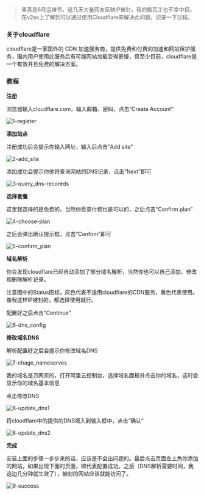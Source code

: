 
>果真是6月运维节，这几天大量网友反映IP被封，我的搬瓦工也不幸中招。在v2ex上了解到可以通过使用Cloudflare来解决此问题，记录一下过程。

### 关于cloudflare

cloudflare是一家国外的 CDN 加速服务商，提供免费和付费的加速和网站保护服务，国内用户使用此服务后有可能网站加载变得更慢，但至少目前，cloudflare是一个有效并且免费的解决方案。

### 教程

**注册**

浏览器输入cloudflare.com，输入邮箱、密码，点击“Create Account”

![1-register](./image/1-register.png)

**添加站点**

注册成功后会提示你输入网址，输入后点击“Add site”

![2-add_site](./image/2-add_site.png)

添加成功会提示你他将查询网站的DNS记录，点击“Next”即可

![3-query_dns-recoreds](./image/3-query_dns-recoreds.png)

**选择套餐**

这里我选择的是免费的，当然你愿意付费也是可以的，之后点击“Confirm plan”

![4-choose-plan](./image/4-choose-plan.png)

之后会弹出确认提示框，点击“Confirm”即可

![5-confirm_plan](./image/5-confirm_plan.png)

**域名解析**

你会发现cloudflare已经自动添加了部分域名解析，当然你也可以自己添加、修改和删除解析记录。

注意图中的Status图标，灰色代表不适用cloudflare的CDN服务，黄色代表使用。像我这样IP被封的，都选择使用就行。

配置好之后点击“Continue”

![6-dns_config](./image/6-dns_config.png)

**修改域名DNS**

解析配置好之后会提示你修改域名DNS

![7-chage_nameserves](./image/7-chage_nameserves.png)

我的域名是万网买的，打开阿里云控制台，选择域名面板并点击你的域名，这时会显示你的域名基本信息

点击修改DNS

![8-update_dns1](./image/8-update_dns_1.png)

将cloudflare中的提供的DNS填入到输入框中，点击“确认”

![8-update_dns2](./image/8-update_dns_2.png)

**完成**

安装上面的步骤一步步来的话，应该是不会出问题的。最后点击页面左上角你添加的网站，如果出现下面的页面，即代表配置成功。之后（DNS解析需要时间，我这边几分钟就生效了），被封的网站应该就能访问了。

![9-success](./image/9-success.png)